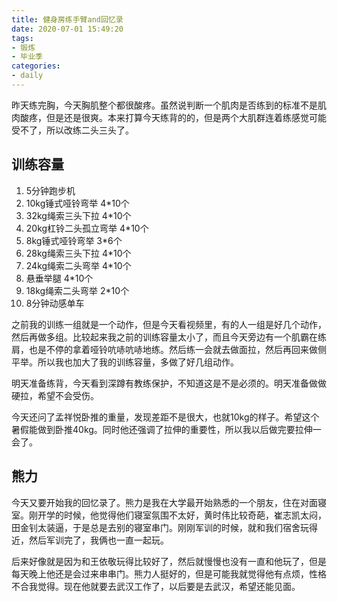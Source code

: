 ```yaml
---
title: 健身房练手臂and回忆录
date: 2020-07-01 15:49:20
tags:
- 锻炼
- 毕业季
categories:
- daily
---
```


昨天练完胸，今天胸肌整个都很酸疼。虽然说判断一个肌肉是否练到的标准不是肌肉酸疼，但是还是很爽。本来打算今天练背的的，但是两个大肌群连着练感觉可能受不了，所以改练二头三头了。

## 训练容量

1. 5分钟跑步机
2. 10kg锤式哑铃弯举 4*10个
3. 32kg绳索三头下拉 4*10个
4. 20kg杠铃二头孤立弯举 4*10个
5. 8kg锤式哑铃弯举 3*6个
6. 28kg绳索三头下拉 4*10个
7. 24kg绳索二头弯举 4*10个
8. 悬垂举腿 4*10个
9. 18kg绳索二头弯举 2*10个
10. 8分钟动感单车

之前我的训练一组就是一个动作，但是今天看视频里，有的人一组是好几个动作，然后再做多组。比较起来我之前的训练容量太小了，而且今天旁边有一个肌霸在练肩，也是不停的拿着哑铃吭哧吭哧地练。然后练一会就去做面拉，然后再回来做侧平举。所以我也加大了我的训练容量，多做了好几组动作。

明天准备练背，今天看到深蹲有教练保护，不知道这是不是必须的。明天准备做做硬拉，希望不会受伤。

今天还问了孟祥悦卧推的重量，发现差距不是很大，也就10kg的样子。希望这个暑假能做到卧推40kg。同时他还强调了拉伸的重要性，所以我以后做完要拉伸一会了。

## 熊力

今天又要开始我的回忆录了。熊力是我在大学最开始熟悉的一个朋友，住在对面寝室。刚开学的时候，他觉得他们寝室氛围不太好，黄时伟比较奇葩，崔志凯太闷，田金钊太装逼，于是总是去别的寝室串门。刚刚军训的时候，就和我们宿舍玩得近，然后军训完了，我俩也一直一起玩。

后来好像就是因为和王依敬玩得比较好了，然后就慢慢也没有一直和他玩了，但是每天晚上他还是会过来串串门。熊力人挺好的，但是可能我就觉得他有点烦，性格不合我觉得。现在他就要去武汉工作了，以后要是去武汉，希望还能见面。
